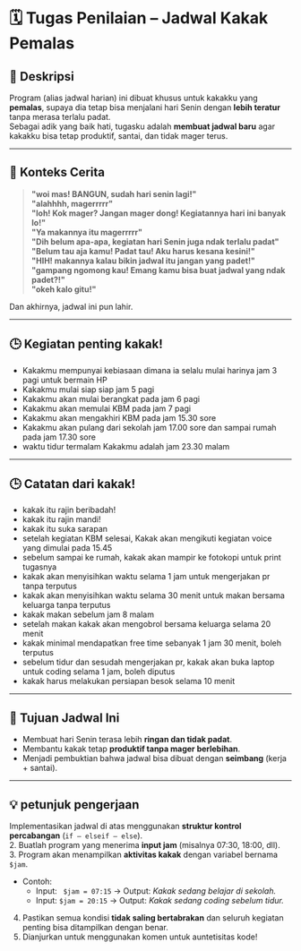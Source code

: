 # 🗓️ Tugas Penilaian – Jadwal Kakak Pemalas

## 📌 Deskripsi
Program (alias jadwal harian) ini dibuat khusus untuk kakakku yang **pemalas**, supaya dia tetap bisa menjalani hari Senin dengan **lebih teratur** tanpa merasa terlalu padat.  
Sebagai adik yang baik hati, tugasku adalah **membuat jadwal baru** agar kakakku bisa tetap produktif, santai, dan tidak mager terus.

---

## 📖 Konteks Cerita
> **"woi mas! BANGUN, sudah hari senin lagi!"**  
> **"alahhhh, magerrrrr"**  
> **"loh! Kok mager? Jangan mager dong! Kegiatannya hari ini banyak lo!"**  
> **"Ya makannya itu magerrrrr"**  
> **"Dih belum apa-apa, kegiatan hari Senin juga ndak terlalu padat"**  
> **"Belum tau aja kamu! Padat tau! Aku harus kesana kesini!"**  
> **"HIH! makannya kalau bikin jadwal itu jangan yang padet!"**  
> **"gampang ngomong kau! Emang kamu bisa buat jadwal yang ndak padet?!"**  
> **"okeh kalo gitu!"**  

Dan akhirnya, jadwal ini pun lahir.

---

## 🕒 Kegiatan penting kakak!
- Kakakmu mempunyai kebiasaan dimana ia selalu mulai harinya jam 3 pagi untuk bermain HP
- Kakakmu mulai siap siap jam 5 pagi
- Kakakmu akan mulai berangkat pada jam 6 pagi
- Kakakmu akan memulai KBM pada jam 7 pagi
- Kakakmu akan mengakhiri KBM pada jam 15.30 sore
- Kakakmu akan pulang dari sekolah jam 17.00 sore dan sampai rumah pada jam 17.30 sore
- waktu tidur termalam Kakakmu adalah jam 23.30 malam

---

## 🕒 Catatan dari kakak!
- kakak itu rajin beribadah!
- kakak itu rajin mandi!
- kakak itu suka sarapan
- setelah kegiatan KBM selesai, Kakak akan mengikuti kegiatan voice yang dimulai pada 15.45
- sebelum sampai ke rumah, kakak akan mampir ke fotokopi untuk print tugasnya
- kakak akan menyisihkan waktu selama 1 jam untuk mengerjakan pr tanpa terputus
- kakak akan menyisihkan waktu selama 30 menit untuk makan bersama keluarga tanpa terputus
- kakak makan sebelum jam 8 malam
- setelah makan kakak akan mengobrol bersama keluarga selama 20 menit
- kakak minimal mendapatkan free time sebanyak 1 jam 30 menit, boleh terputus
- sebelum tidur dan sesudah mengerjakan pr, kakak akan buka laptop untuk coding selama 1 jam, boleh diputus
- kakak harus melakukan persiapan besok selama 10 menit

---

## 🎯 Tujuan Jadwal Ini
- Membuat hari Senin terasa lebih **ringan dan tidak padat**.  
- Membantu kakak tetap **produktif tanpa mager berlebihan**.  
- Menjadi pembuktian bahwa jadwal bisa dibuat dengan **seimbang** (kerja + santai).

---

## 💡 petunjuk pengerjaan
Implementasikan jadwal di atas menggunakan **struktur kontrol percabangan** (`if – elseif – else`).  
2. Buatlah program yang menerima **input jam** (misalnya 07:30, 18:00, dll).  
3. Program akan menampilkan **aktivitas kakak** dengan variabel bernama `$jam`.  
   - Contoh:  
     - Input: ` $jam = 07:15` → Output: *Kakak sedang belajar di sekolah.*  
     - Input: `$jam = 20:15` → Output: *Kakak sedang coding sebelum tidur.*  
4. Pastikan semua kondisi **tidak saling bertabrakan** dan seluruh kegiatan penting bisa ditampilkan dengan benar.
5. Dianjurkan untuk menggunakan komen untuk auntetisitas kode!

